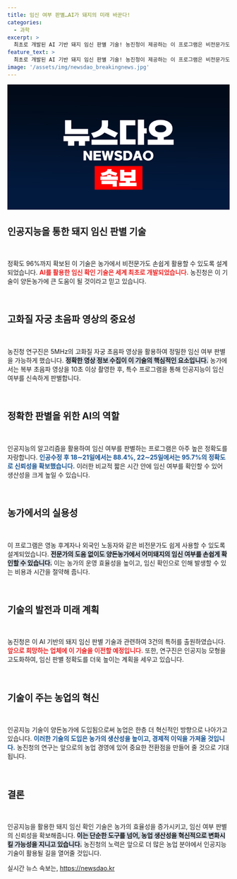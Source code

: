 ```yaml
---
title: 임신 여부 판별…AI가 돼지의 미래 바꾼다!
categories:
  - 과학
excerpt: >
  최초로 개발된 AI 기반 돼지 임신 판별 기술! 농진청이 제공하는 이 프로그램은 비전문가도 쉽게 사용할 수 있어 모든 농가에 혁신을 가져옵니다. 96%의 정확도로 신속히 확인 가능, 이제는 숙련도 걱정 없이 양돈업에 막강한 지원을!
feature_text: >
  최초로 개발된 AI 기반 돼지 임신 판별 기술! 농진청이 제공하는 이 프로그램은 비전문가도 쉽게 사용할 수 있어 모든 농가에 혁신을 가져옵니다. 96%의 정확도로 신속히 확인 가능, 이제는 숙련도 걱정 없이 양돈업에 막강한 지원을!
image: '/assets/img/newsdao_breakingnews.jpg'
---
```


<p><img src="/assets/img/newsdao_breakingnews.jpg" alt="cryptoinkorea 속보" /></p>

<h2 data-ke-size="size26">인공지능을 통한 돼지 임신 판별 기술</h2>

<p data-ke-size="size16">&nbsp;</p>

<p>정확도 96%까지 확보된 이 기술은 농가에서 비전문가도 손쉽게 활용할 수 있도록 설계되었습니다. <b><span style="color: #ee2323;">AI를 활용한 임신 확인 기술은 세계 최초로 개발되었습니다.</span></b> 농진청은 이 기술이 양돈농가에 큰 도움이 될 것이라고 믿고 있습니다.</p>

<p data-ke-size="size16">&nbsp;</p>

<h2 data-ke-size="size26">고화질 자궁 초음파 영상의 중요성</h2>

<p data-ke-size="size16">&nbsp;</p>

<p>농진청 연구진은 5MHz의 고화질 자궁 초음파 영상을 활용하여 정밀한 임신 여부 판별을 가능하게 했습니다. <b><span style="background-color: #21538527;">정확한 영상 정보 수집이 이 기술의 핵심적인 요소입니다.</span></b> 농가에서는 복부 초음파 영상을 10초 이상 촬영한 후, 특수 프로그램을 통해 인공지능이 임신 여부를 신속하게 판별합니다.</p>

<p data-ke-size="size16">&nbsp;</p>

<h2 data-ke-size="size26">정확한 판별을 위한 AI의 역할</h2>

<p data-ke-size="size16">&nbsp;</p>

<p>인공지능의 알고리즘을 활용하여 임신 여부를 판별하는 프로그램은 아주 높은 정확도를 자랑합니다. <b><span style="color: #1a5490;">인공수정 후 18∼21일에서는 88.4%, 22∼25일에서는 95.7%의 정확도로 신뢰성을 확보했습니다.</span></b> 이러한 비교적 짧은 시간 안에 임신 여부를 확인할 수 있어 생산성을 크게 높일 수 있습니다.</p>

<p data-ke-size="size16">&nbsp;</p>

<h2 data-ke-size="size26">농가에서의 실용성</h2>

<p data-ke-size="size16">&nbsp;</p>

<p>이 프로그램은 영농 후계자나 외국인 노동자와 같은 비전문가도 쉽게 사용할 수 있도록 설계되었습니다. <b><span style="background-color: #21538527;">전문가의 도움 없이도 양돈농가에서 어미돼지의 임신 여부를 손쉽게 확인할 수 있습니다.</span></b> 이는 농가의 운영 효율성을 높이고, 임신 확인으로 인해 발생할 수 있는 비용과 시간을 절약해 줍니다.</p>

<p data-ke-size="size16">&nbsp;</p>

<h2 data-ke-size="size26">기술의 발전과 미래 계획</h2>

<p data-ke-size="size16">&nbsp;</p>

<p>농진청은 이 AI 기반의 돼지 임신 판별 기술과 관련하여 3건의 특허를 출원하였습니다. <b><span style="color: #ee2323;">앞으로 희망하는 업체에 이 기술을 이전할 예정입니다.</span></b> 또한, 연구진은 인공지능 모형을 고도화하여, 임신 판별 정확도를 더욱 높이는 계획을 세우고 있습니다.</p>

<p data-ke-size="size16">&nbsp;</p>

<h2 data-ke-size="size26">기술이 주는 농업의 혁신</h2>

<p data-ke-size="size16">&nbsp;</p>

<p>인공지능 기술이 양돈농가에 도입됨으로써 농업은 한층 더 혁신적인 방향으로 나아가고 있습니다. <b><span style="color: #1a5490;">이러한 기술의 도입은 농가의 생산성을 높이고, 경제적 이익을 가져올 것입니다.</span></b> 농진청의 연구는 앞으로의 농업 경영에 있어 중요한 전환점을 만들어 줄 것으로 기대됩니다.</p>

<p data-ke-size="size16">&nbsp;</p>

<h2 data-ke-size="size26">결론</h2>

<p data-ke-size="size16">&nbsp;</p>

<p>인공지능을 활용한 돼지 임신 확인 기술은 농가의 효율성을 증가시키고, 임신 여부 판별의 신뢰성을 확보해줍니다. <b><span style="background-color: #21538527;">이는 단순한 도구를 넘어, 농업 생산성을 혁신적으로 변화시킬 가능성을 지니고 있습니다.</span></b> 농진청의 노력은 앞으로 더 많은 농업 분야에서 인공지능 기술이 활용될 길을 열어줄 것입니다.</p>
실시간 뉴스 속보는, <a href="https://newsdao.kr" rel="dofollow">https://newsdao.kr</a>


